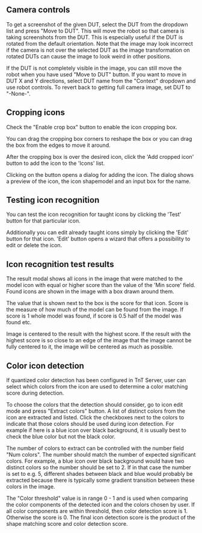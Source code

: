 ## Camera controls

To get a screenshot of the given DUT, select the DUT from the dropdown list and press "Move to DUT".
This will move the robot so that camera is taking screenshots from the DUT. This is especially useful
if the DUT is rotated from the default orientation. Note that the image may look incorrect if the camera is not over
the selected DUT as the image transformation on rotated DUTs can cause the image to look weird in other positions.

If the DUT is not completely visible in the image, you can still move the robot when you have used "Move to DUT" button.
If you want to move in DUT X and Y directions, select DUT name from the "Context" dropdown and use robot controls.
To revert back to getting full camera image, set DUT to "-None-".

## Cropping icons

Check the "Enable crop box" button to enable the icon cropping box.

You can drag the cropping box corners to reshape the box or you can drag the box from the edges to move it around.

After the cropping box is over the desired icon, click the 'Add cropped icon' button to add the icon to the 'Icons' list.

Clicking on the button opens a dialog for adding the icon. The dialog shows a preview of the icon, the icon shapemodel and an input box for the name.

## Testing icon recognition

You can test the icon recognition for taught icons by clicking the 'Test' button for that particular icon.

Additionally you can edit already taught icons simply by clicking the 'Edit' button for that icon. 'Edit' button opens a wizard that offers a possibility to edit or delete the icon.

## Icon recognition test results

The result modal shows all icons in the image that were matched to the model icon with equal or higher score than the 
value of the 'Min score' field. Found icons are shown in the image with a box drawn around them.

The value that is shown next to the box is the score for that icon. Score is the measure of how much of the model can be
found from the image. If score is 1 whole model was found, if score is 0.5 half of the model was found etc.

Image is centered to the result with the highest score. If the result with the highest score is so close to an edge of
the image  that the image cannot be fully centered to it, the image will be centered as much as possible.

## Color icon detection

If quantized color detection has been configured in TnT Server, user can select which colors from the icon are used
to determine a color matching score during detection.

To choose the colors that the detection should consider, go to icon edit mode and press "Extract colors" button. A list
of distinct colors from the icon are extracted and listed. Click the checkboxes next to the colors
to indicate that those colors should be used during icon detection. For example if here is a blue icon over black
background, it is usually best to check the blue color but not the black color.

The number of colors to extract can be controlled with the number field "Num colors". The number should match the
number of expected significant colors. For example, a blue icon over black background would have two distinct colors
so the number should be set to 2. If in that case the number is set to e.g. 5, different shades between black and blue
would probably be extracted because there is typically some gradient transition between these colors in the image.

The "Color threshold" value is in range 0 - 1 and is used when comparing the color components of the detected icon
and the colors chosen by user. If all color components are within threshold, then color detection score is 1.
Otherwise the score is 0. The final icon detection score is the product of the shape matching score and color detection
score.
